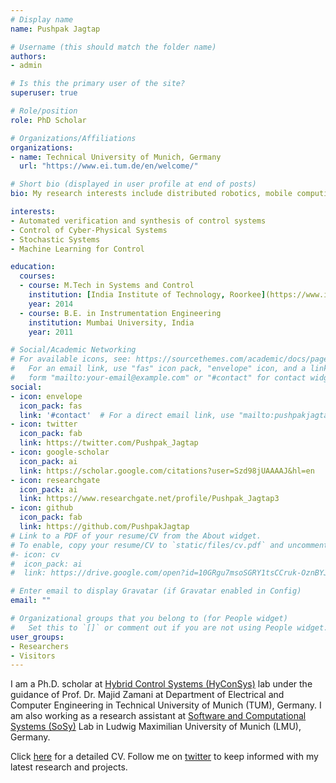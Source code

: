 ```yaml
---
# Display name
name: Pushpak Jagtap

# Username (this should match the folder name)
authors:
- admin

# Is this the primary user of the site?
superuser: true

# Role/position
role: PhD Scholar

# Organizations/Affiliations
organizations:
- name: Technical University of Munich, Germany
  url: "https://www.ei.tum.de/en/welcome/"

# Short bio (displayed in user profile at end of posts)
bio: My research interests include distributed robotics, mobile computing and programmable matter.

interests:
- Automated verification and synthesis of control systems
- Control of Cyber-Physical Systems 
- Stochastic Systems
- Machine Learning for Control 

education:
  courses:
  - course: M.Tech in Systems and Control
    institution: [India Institute of Technology, Roorkee](https://www.iitr.ac.in/), India
    year: 2014
  - course: B.E. in Instrumentation Engineering
    institution: Mumbai University, India
    year: 2011

# Social/Academic Networking
# For available icons, see: https://sourcethemes.com/academic/docs/page-builder/#icons
#   For an email link, use "fas" icon pack, "envelope" icon, and a link in the
#   form "mailto:your-email@example.com" or "#contact" for contact widget.
social:
- icon: envelope
  icon_pack: fas
  link: '#contact'  # For a direct email link, use "mailto:pushpakjagtap@gmail.com".
- icon: twitter
  icon_pack: fab
  link: https://twitter.com/Pushpak_Jagtap
- icon: google-scholar
  icon_pack: ai
  link: https://scholar.google.com/citations?user=Szd98jUAAAAJ&hl=en
- icon: researchgate
  icon_pack: ai
  link: https://www.researchgate.net/profile/Pushpak_Jagtap3  
- icon: github
  icon_pack: fab
  link: https://github.com/PushpakJagtap
# Link to a PDF of your resume/CV from the About widget.
# To enable, copy your resume/CV to `static/files/cv.pdf` and uncomment the lines below.
#- icon: cv
#  icon_pack: ai
#  link: https://drive.google.com/open?id=10GRgu7msoSGRY1tsCCruk-OznBYJOPbu

# Enter email to display Gravatar (if Gravatar enabled in Config)
email: ""

# Organizational groups that you belong to (for People widget)
#   Set this to `[]` or comment out if you are not using People widget.
user_groups:
- Researchers
- Visitors
---
```


I am a Ph.D. scholar at [Hybrid Control Systems (HyConSys)](https://www.hyconsys.com/) lab under the  guidance of Prof. Dr. Majid Zamani at Department of Electrical and Computer Engineering in Technical University of Munich (TUM), Germany. I am also working as a research assistant at [Software and Computational Systems (SoSy)](https://www.sosy-lab.org/) Lab in Ludwig Maximilian University of Munich (LMU), Germany. 

Click [here](https://drive.google.com/open?id=10GRgu7msoSGRY1tsCCruk-OznBYJOPbu) for a detailed CV.
Follow me on [twitter](https://twitter.com/Pushpak_Jagtap) to keep informed with my latest research and projects.

